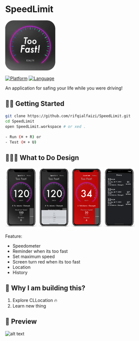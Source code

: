 # SpeedLimit

<img src="./Icon/Icon github.png" alt="alt text" width="160px" height="160px">

[![Platform](http://img.shields.io/badge/platform-ios-blue.svg?style=flat
)](https://developer.apple.com/iphone/index.action)
[![Language](http://img.shields.io/badge/language-swift-brightgreen.svg?style=flat
)](https://developer.apple.com/swift)


An application for safing your life while you were driving!
## 🏃‍♂️ Getting Started

``` bash
git clone https://github.com/rifqialfaizi/SpeedLimit.git
cd SpeedLimit
open SpeedLimit.workspace # or xed .

- Run (⌘ + R) or
- Test (⌘ + U)
```

## 👨🏻‍💻 What to Do Design
  <p float="left">
    <img src="./iPhone/iPhone.png" width="20%"/>
    <img src="./iPhone/iPhone Copy 2.png" width="20%"/> 
    <img src="./iPhone/iPhone Copy.png" width="20%"/> 
    <img src="./iPhone/iPhone Copy 4.png" width="20%"/> 
  </p>

Feature: 
- Speedometer 
- Reminder when its too fast
- Set maximum speed
- Screen turn red when its too fast
- Location
- History


## 🎉 Why I am building this?
1. Explore CLLocation 🔥
2. Learn new thing



## 📱 Preview
<img src="./Screen Record/Screen Record.gif" alt="alt text" width="210px" height="408px">
